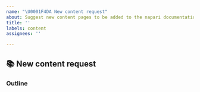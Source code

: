 ```yaml
---
name: "\U0001F4DA New content request"
about: Suggest new content pages to be added to the napari documentation
title: ''
labels: content
assignees: ''

---
```


## 📚 New content request
<!-- A clear and concise description of the content you'd like to see, and why this is important -->


### Outline
<!-- Please include a rough outline of the document you are proposing -->
